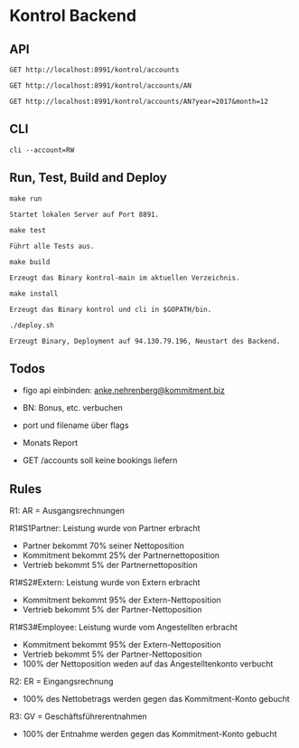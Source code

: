 # Kontrol Backend

## API

```
GET http://localhost:8991/kontrol/accounts

GET http://localhost:8991/kontrol/accounts/AN

GET http://localhost:8991/kontrol/accounts/AN?year=2017&month=12
```

## CLI

```
cli --account=RW
```

## Run, Test, Build and Deploy

```
make run

Startet lokalen Server auf Port 8891.
```

```
make test

Führt alle Tests aus.
```

```
make build

Erzeugt das Binary kontrol-main im aktuellen Verzeichnis.
```

```
make install

Erzeugt das Binary kontrol und cli in $GOPATH/bin.
```

```
./deploy.sh 

Erzeugt Binary, Deployment auf 94.130.79.196, Neustart des Backend.
```
    
## Todos
- figo api einbinden: anke.nehrenberg@kommitment.biz
- BN: Bonus, etc. verbuchen

- port und filename über flags
- Monats Report
- GET /accounts soll keine bookings liefern

## Rules

R1: AR = Ausgangsrechnungen

R1#S1Partner: Leistung wurde von Partner erbracht
- Partner bekommt 70% seiner Nettoposition
- Kommitment bekommt 25% der Partnernettoposition
- Vertrieb bekommt 5% der Partnernettoposition

R1#S2#Extern: Leistung wurde von Extern erbracht
- Kommitment bekommt 95% der Extern-Nettoposition
- Vertrieb bekommt 5% der Partner-Nettoposition

R1#S3#Employee: Leistung wurde vom Angestellten erbracht
- Kommitment bekommt 95% der Extern-Nettoposition
- Vertrieb bekommt 5% der Partner-Nettoposition
- 100% der Nettoposition weden auf das Angestelltenkonto verbucht

R2: ER = Eingangsrechnung
- 100% des Nettobetrags werden gegen das Kommitment-Konto gebucht

R3: GV = Geschäftsführerentnahmen
- 100% der Entnahme werden gegen das Kommitment-Konto gebucht